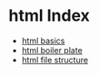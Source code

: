 # html Index

- [html basics](html_basics)
- [html boiler plate](html_boiler_plate)
- [html file structure](html_file_structure)

